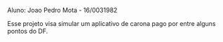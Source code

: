<p>Aluno: Joao Pedro Mota - 16/0031982<p/>
Esse projeto visa simular um aplicativo de carona pago por entre alguns pontos do DF.
